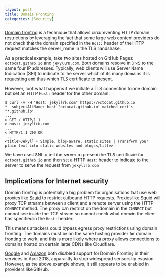 ```yaml
---
layout: post
title: Domain Fronting
categories: [Security]
---
```


[Domain fronting](https://en.wikipedia.org/wiki/Domain_fronting) is a technique
that allows circumventing HTTP domain restrictions by leveraging the fact that
some large web content providers do not check that the domain specified in the
`Host:` header of the HTTP request matches the server_name in the TLS handshake.

As a practical example, take two sites hosted on GitHub Pages:
`octocat.github.io` and `jekyllrb.com`. Both domains resolve in DNS to the same
four IP addresses. Typically, web clients will use Server Name Indication (SNI)
to indicate to the server which of its many domains it is requesting and thus
which TLS certificate to present.

However, look what happens if we initiate a TLS connection to one domain but set
an HTTP `Host:` header for the other domain:

```
$ curl -v -H "Host: jekyllrb.com" https://octocat.github.io
*  subjectAltName: host "octocat.github.io" matched cert's "*.github.io"
...
> GET / HTTP/1.1
> Host: jekyllrb.com
...
< HTTP/1.1 200 OK
...
<title>Jekyll • Simple, blog-aware, static sites | Transform your plain text into static websites and blogs</title>
```

We have used SNI to tell the server to present the TLS certificate for
`octocat.github.io` and then set a HTTP `Host:` header to indicate to the server
to serve the request from `jekyllrb.com`.

## Implications for Internet security

Domain fronting is potentially a big problem for organisations that use web
proxies like [Squid](http://www.squid-cache.org/) to restrict outbound HTTP
requests. Proxies like Squid will proxy TCP streams between a client and a
remote server using the HTTP ``CONNECT`` method. The proxy can restrict on the
domain in the `CONNECT` but cannot see inside the TCP stream so cannot check
what domain the client has specified in the `Host:` header.

This means attackers could bypass egress proxy restrictions using domain
fronting. The domains must be on the same hosting provider for domain fronting
to work, and this is more likely where a proxy allows connections to domains
hosted on certain large CDNs like Cloudflare.

[Google](https://arstechnica.com/information-technology/2018/04/google-disables-domain-fronting-capability-used-to-evade-censors/)
and
[Amazon](https://aws.amazon.com/blogs/security/enhanced-domain-protections-for-amazon-cloudfront-requests/)
both disabled support for Domain Fronting in their services in
April 2018, apparantly to stop widespread sensorship evasion. However, as the
above example shows, it still appears to be enabled in providers like GitHub.

